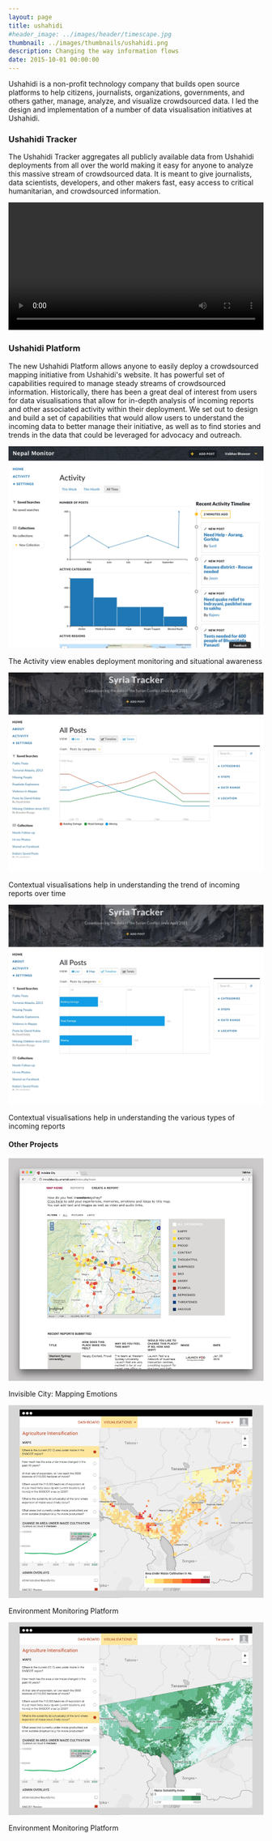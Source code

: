 ```yaml
---
layout: page
title: ushahidi
#header_image: ../images/header/timescape.jpg
thumbnail: ../images/thumbnails/ushahidi.png
description: Changing the way information flows
date: 2015-10-01 00:00:00
---
```


Ushahidi is a non-profit technology company that builds open source platforms to help citizens, journalists, organizations, governments, and others gather, manage, analyze, and visualize crowdsourced data. I led the design and implementation of a number of data visualisation initiatives at Ushahidi.

### Ushahidi Tracker
The Ushahidi Tracker aggregates all publicly available data from Ushahidi deployments from all over the world making it easy for anyone to analyze this massive stream of crowdsourced data. It is meant to give journalists, data scientists, developers, and other makers fast, easy access to critical humanitarian, and crowdsourced information.

<video width="100%" controls poster="">
<!-- <source src="https://www.dropbox.com/s/u9pnvjg7p57acpg/ushtracker.ogg?dl=0" type="video/ogg"> -->
<source src="https://drive.google.com/uc?id=0B9y54HLy8OQsSFIwRUpDWkdjbGs" type="video/mp4">
</video>
<br>

### Ushahidi Platform
The new Ushahidi Platform allows anyone to easily deploy a crowdsourced mapping initiative from Ushahidi's website. It has powerful set of capabilities required to manage steady streams of crowdsourced information. Historically, there has been a great deal of interest from users for data visualisations that allow for in-depth analysis of incoming reports and other associated activity within their deployment. We set out to design and build a set of capabilities that would allow users to understand the incoming data to better manage their initiative, as well as to find stories and trends in the data that could be leveraged for advocacy and outreach.

![alt text][6]

The Activity view enables deployment monitoring and situational awareness

![alt text][4]

Contextual visualisations help in understanding the trend of incoming reports over time

![alt text][5]

Contextual visualisations help in understanding the various types of incoming reports

#### Other Projects

![alt text][1]

Invisible City: Mapping Emotions

![alt text][2]

Environment Monitoring Platform

![alt text][3]

Environment Monitoring Platform

[1]: /images/ushahidi/01.jpg "Invisible City: Mapping Emotions"
[2]: /images/ushahidi/02.jpg "Environment Monitoring Platform"
[3]: /images/ushahidi/03.jpg "Environment Monitoring Platform"
[4]: /images/ushahidi/04.jpg "Ushahidi Platform Trend"
[5]: /images/ushahidi/05.jpg "Ushahidi Platform Summary"
[6]: /images/ushahidi/06.jpg "Ushahidi Platform Activity"